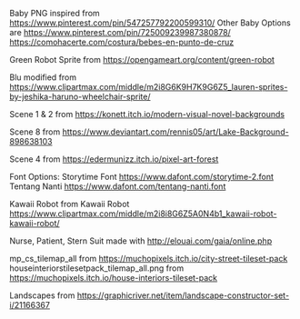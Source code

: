 Baby PNG inspired from https://www.pinterest.com/pin/547257792200599310/
Other Baby Options are https://www.pinterest.com/pin/725009239987380878/
https://comohacerte.com/costura/bebes-en-punto-de-cruz

Green Robot Sprite from https://opengameart.org/content/green-robot

Blu modified from https://www.clipartmax.com/middle/m2i8G6K9H7K9G6Z5_lauren-sprites-by-jeshika-haruno-wheelchair-sprite/

Scene 1 & 2 from https://konett.itch.io/modern-visual-novel-backgrounds

Scene 8 from https://www.deviantart.com/rennis05/art/Lake-Background-898638103

Scene 4 from https://edermunizz.itch.io/pixel-art-forest 


Font Options: 
Storytime Font https://www.dafont.com/storytime-2.font
Tentang Nanti https://www.dafont.com/tentang-nanti.font

Kawaii Robot from Kawaii Robot https://www.clipartmax.com/middle/m2i8i8G6Z5A0N4b1_kawaii-robot-kawaii-robot/

Nurse, Patient, Stern Suit made with http://elouai.com/gaia/online.php

mp_cs_tilemap_all from https://muchopixels.itch.io/city-street-tileset-pack
houseinteriorstilesetpack_tilemap_all.png from https://muchopixels.itch.io/house-interiors-tileset-pack

Landscapes from https://graphicriver.net/item/landscape-constructor-set-i/21166367

